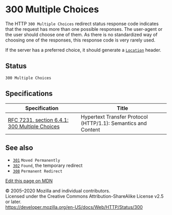 300 Multiple Choices
====================

The HTTP `300 Multiple Choices` redirect status response code indicates that the request has more than one possible responses. The user-agent or the user should choose one of them. As there is no standardized way of choosing one of the responses, this response code is very rarely used.

If the server has a preferred choice, it should generate a [`Location`](../headers/location) header.

Status
------

    300 Multiple Choices

Specifications
--------------

<table><thead><tr class="header"><th>Specification</th><th>Title</th></tr></thead><tbody><tr class="odd"><td><a href="https://tools.ietf.org/html/rfc7231#section-6.4.1">RFC 7231, section 6.4.1: 300 Multiple Choices</a></td><td>Hypertext Transfer Protocol (HTTP/1.1): Semantics and Content</td></tr></tbody></table>

See also
--------

-   [`301`](301) `Moved Permanently`
-   [`302`](302) `Found`, the temporary redirect
-   [`308`](308) `Permanent Redirect`

<a href="https://developer.mozilla.org/en-US/docs/Web/HTTP/Status/300$edit" class="_attribution-link">Edit this page on MDN</a>

© 2005–2020 Mozilla and individual contributors.  
Licensed under the Creative Commons Attribution-ShareAlike License v2.5 or later.  
<a href="https://developer.mozilla.org/en-US/docs/Web/HTTP/Status/300" class="_attribution-link">https://developer.mozilla.org/en-US/docs/Web/HTTP/Status/300</a>

